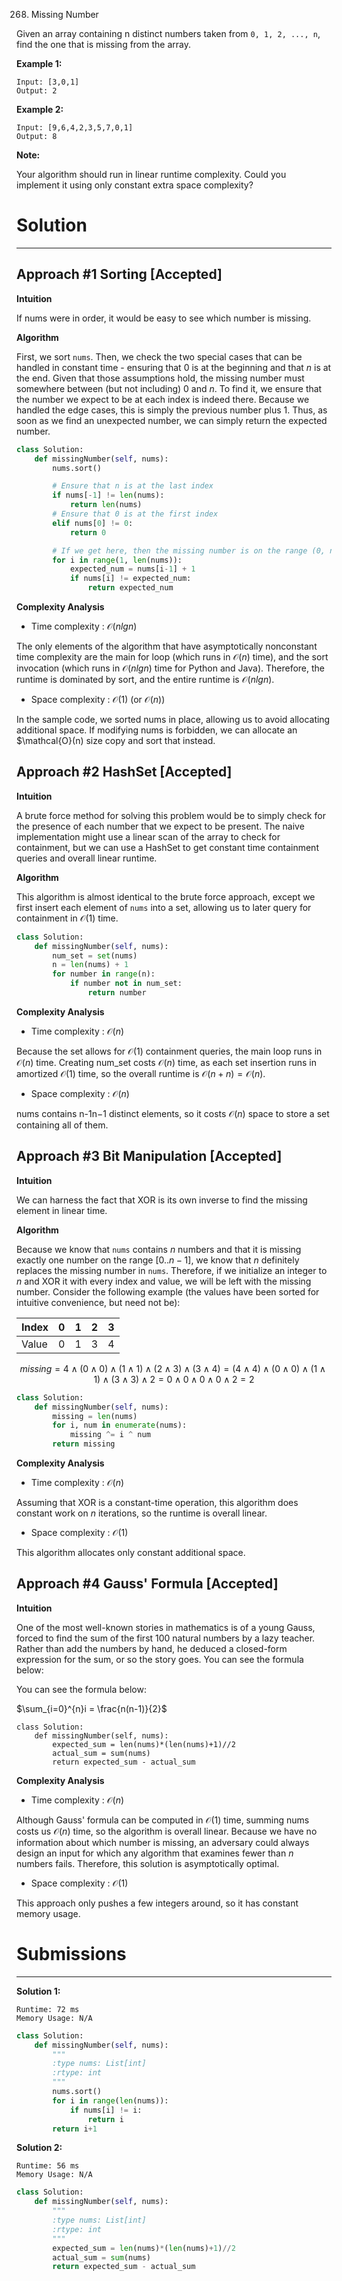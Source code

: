 268. Missing Number

Given an array containing n distinct numbers taken from `0, 1, 2, ..., n`, find the one that is missing from the array.

**Example 1:**
```
Input: [3,0,1]
Output: 2
```
**Example 2:**
```
Input: [9,6,4,2,3,5,7,0,1]
Output: 8
```
**Note:**

Your algorithm should run in linear runtime complexity. Could you implement it using only constant extra space complexity?

# Solution
---
## Approach #1 Sorting [Accepted]
**Intuition**

If nums were in order, it would be easy to see which number is missing.

**Algorithm**

First, we sort `nums`. Then, we check the two special cases that can be handled in constant time - ensuring that 0 is at the beginning and that $n$ is at the end. Given that those assumptions hold, the missing number must somewhere between (but not including) 0 and $n$. To find it, we ensure that the number we expect to be at each index is indeed there. Because we handled the edge cases, this is simply the previous number plus 1. Thus, as soon as we find an unexpected number, we can simply return the expected number.

```python
class Solution:
    def missingNumber(self, nums):
        nums.sort()

        # Ensure that n is at the last index
        if nums[-1] != len(nums):
            return len(nums)
        # Ensure that 0 is at the first index
        elif nums[0] != 0:
            return 0

        # If we get here, then the missing number is on the range (0, n)
        for i in range(1, len(nums)):
            expected_num = nums[i-1] + 1
            if nums[i] != expected_num:
                return expected_num
```

**Complexity Analysis**

* Time complexity : $\mathcal{O}(nlgn)$

The only elements of the algorithm that have asymptotically nonconstant time complexity are the main for loop (which runs in $\mathcal{O}(n)$ time), and the sort invocation (which runs in $\mathcal{O}(nlgn)$ time for Python and Java). Therefore, the runtime is dominated by sort, and the entire runtime is $\mathcal{O}(nlgn)$.

* Space complexity : $\mathcal{O}(1)$ (or $\mathcal{O}(n)$)

In the sample code, we sorted nums in place, allowing us to avoid allocating additional space. If modifying nums is forbidden, we can allocate an $\mathcal{O}(n) size copy and sort that instead.

## Approach #2 HashSet [Accepted]
**Intuition**

A brute force method for solving this problem would be to simply check for the presence of each number that we expect to be present. The naive implementation might use a linear scan of the array to check for containment, but we can use a HashSet to get constant time containment queries and overall linear runtime.

**Algorithm**

This algorithm is almost identical to the brute force approach, except we first insert each element of `nums` into a set, allowing us to later query for containment in $\mathcal{O}(1)$ time.

```python
class Solution:
    def missingNumber(self, nums):
        num_set = set(nums)
        n = len(nums) + 1
        for number in range(n):
            if number not in num_set:
                return number
```

**Complexity Analysis**

* Time complexity : $\mathcal{O}(n)$

Because the set allows for $\mathcal{O}(1)$ containment queries, the main loop runs in $\mathcal{O}(n)$ time. Creating num_set costs $\mathcal{O}(n)$ time, as each set insertion runs in amortized $\mathcal{O}(1)$ time, so the overall runtime is $\mathcal{O}(n + n) = \mathcal{O}(n)$.

* Space complexity : $\mathcal{O}(n)$

nums contains n-1n−1 distinct elements, so it costs $\mathcal{O}(n)$ space to store a set containing all of them.

## Approach #3 Bit Manipulation [Accepted]
**Intuition**

We can harness the fact that XOR is its own inverse to find the missing element in linear time.

**Algorithm**

Because we know that `nums` contains $n$ numbers and that it is missing exactly one number on the range $[0..n-1]$, we know that $n$ definitely replaces the missing number in `nums`. Therefore, if we initialize an integer to $n$ and XOR it with every index and value, we will be left with the missing number. Consider the following example (the values have been sorted for intuitive convenience, but need not be):


Index | 0 | 1 | 2 | 3 
------|---|---|---|---
Value | 0 | 1 | 3 | 4

$$
missing  
=4∧(0∧0)∧(1∧1)∧(2∧3)∧(3∧4)
=(4∧4)∧(0∧0)∧(1∧1)∧(3∧3)∧2
=0∧0∧0∧0∧2
=2
$$
 
```python
class Solution:
    def missingNumber(self, nums):
        missing = len(nums)
        for i, num in enumerate(nums):
            missing ^= i ^ num
        return missing
```

**Complexity Analysis**

* Time complexity : $\mathcal{O}(n)$

Assuming that XOR is a constant-time operation, this algorithm does constant work on $n$ iterations, so the runtime is overall linear.

* Space complexity : $\mathcal{O}(1)$

This algorithm allocates only constant additional space.

## Approach #4 Gauss' Formula [Accepted]
**Intuition**

One of the most well-known stories in mathematics is of a young Gauss, forced to find the sum of the first 100 natural numbers by a lazy teacher. Rather than add the numbers by hand, he deduced a closed-form expression for the sum, or so the story goes. You can see the formula below:

 You can see the formula below:

$\sum_{i=0}^{n}i = \frac{n(n-1)}{2}$

```
class Solution:
    def missingNumber(self, nums):
        expected_sum = len(nums)*(len(nums)+1)//2
        actual_sum = sum(nums)
        return expected_sum - actual_sum
```

**Complexity Analysis**

* Time complexity : $\mathcal{O}(n)$

Although Gauss' formula can be computed in $\mathcal{O}(1)$ time, summing nums costs us $\mathcal{O}(n)$ time, so the algorithm is overall linear. Because we have no information about which number is missing, an adversary could always design an input for which any algorithm that examines fewer than $n$ numbers fails. Therefore, this solution is asymptotically optimal.

* Space complexity : $\mathcal{O}(1)$

This approach only pushes a few integers around, so it has constant memory usage.

# Submissions
---
**Solution 1:**
```
Runtime: 72 ms
Memory Usage: N/A
```
```python
class Solution:
    def missingNumber(self, nums):
        """
        :type nums: List[int]
        :rtype: int
        """
        nums.sort()
        for i in range(len(nums)):
            if nums[i] != i:
                return i
        return i+1
```

**Solution 2:**
```
Runtime: 56 ms
Memory Usage: N/A
```
```python
class Solution:
    def missingNumber(self, nums):
        """
        :type nums: List[int]
        :rtype: int
        """
        expected_sum = len(nums)*(len(nums)+1)//2
        actual_sum = sum(nums)
        return expected_sum - actual_sum
```